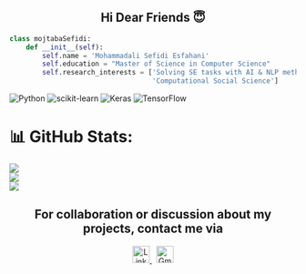 <h2 align="center">Hi Dear Friends 😇</h2> 

```Python
class mojtabaSefidi:
    def __init__(self):
        self.name = 'Mohammadali Sefidi Esfahani'
        self.education = "Master of Science in Computer Science"
        self.research_interests = ['Solving SE tasks with AI & NLP methodologies',
                                   'Computational Social Science']
```

![Python](https://img.shields.io/badge/python-3670A0?style=for-the-badge&logo=python&logoColor=ffdd54) ![scikit-learn](https://img.shields.io/badge/scikit--learn-%23F7931E.svg?style=for-the-badge&logo=scikit-learn&logoColor=white) ![Keras](https://img.shields.io/badge/Keras-%23D00000.svg?style=for-the-badge&logo=Keras&logoColor=white) ![TensorFlow](https://img.shields.io/badge/TensorFlow-%23FF6F00.svg?style=for-the-badge&logo=TensorFlow&logoColor=white)
# 📊 GitHub Stats:
![](https://github-readme-stats.vercel.app/api?username=mojtabaSefidi&theme=chartreuse-dark&hide_border=false&include_all_commits=false&count_private=false)<br/>
![](https://github-readme-streak-stats.herokuapp.com/?user=mojtabaSefidi&theme=chartreuse-dark&hide_border=false)<br/>
![](https://github-readme-stats.vercel.app/api/top-langs/?username=mojtabaSefidi&theme=chartreuse-dark&hide_border=false&include_all_commits=false&count_private=false&layout=compact)


<h2 align="center">For collaboration or discussion about my projects, contact me via</h2>

<p align="center">
  <a href="https://linkedin.com/in/mohammadali-esfahani/" target="_blank">
    <img src="https://raw.githubusercontent.com/danielcranney/readme-generator/main/public/icons/socials/linkedin.svg"
         alt="LinkedIn" height="30" width="30" />
  </a>&nbsp;
  <a href="mailto:mohammadali.sefidi@gmail.com">
    <img src="https://upload.wikimedia.org/wikipedia/commons/4/4e/Gmail_Icon.png"
         alt="Gmail" height="30" width="30" />
  </a>
</p>
